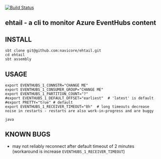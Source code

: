 [![Build Status](https://travis-ci.org/navicore/ehtail.svg?branch=master)](https://travis-ci.org/navicore/ehtail)

ehtail - a cli to monitor Azure EventHubs content
-----

## INSTALL

```console
sbt clone git@github.com:navicore/ehtail.git
cd ehtail
sbt assembly
```

## USAGE

```console
export EVENTHUBS_1_CONNSTR="CHANGE ME"
export EVENTHUBS_1_CONSUMER_GROUP="CHANGE ME"
export EVENTHUBS_1_PARTITION_COUNT="?"
#export EVENTHUBS_1_DEFAULT_OFFSET="earliest"  # 'latest' is default
#export PRETTY="true" # default
export EVENTHUBS_1_RECEIVER_TIMEOUT="8h"  # long timeouts decrease noise in restarts - restarts are also work-in-progress and are buggy

java 
```

## KNOWN BUGS

* may not reliably reconnect after default timeout of 2 minutes (workaround is increase `EVENTHUBS_1_RECEIVER_TIMEOUT`)

